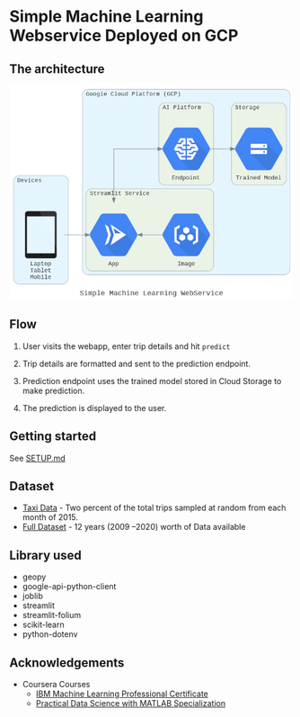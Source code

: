 # Simple Machine Learning Webservice Deployed on GCP

## The architecture

<!--add an image in this path-->
![architecture](../images/CloudRunStreamlit.png)

<!--Optionally, add flow steps based on the architecture diagram-->
## Flow

1. User visits the webapp, enter trip details and hit `predict`

2. Trip details are formatted and sent to the prediction endpoint.

3. Prediction endpoint uses the trained model stored in Cloud Storage to make prediction.

4. The prediction is displayed to the user.

<!--## Demo-->
<!--add a gif of webapp-->

## Getting started

See [SETUP.md](SETUP.md)

## Dataset
- [Taxi Data](https://www.mathworks.com/supportfiles/practicaldsmatlab/taxi/Taxi%20Data.zip) - Two percent of the total trips sampled at random from each month of 2015.
- [Full Dataset](https://www1.nyc.gov/site/tlc/about/tlc-trip-record-data.page) - 12 years (2009 –2020) worth of Data available

## Library used
- geopy
- google-api-python-client
- joblib
- streamlit
- streamlit-folium
- scikit-learn
- python-dotenv

## Acknowledgements
- Coursera Courses
  - [IBM Machine Learning Professional Certificate](https://www.coursera.org/professional-certificates/ibm-machine-learning)
  - [Practical Data Science with MATLAB Specialization](https://www.coursera.org/specializations/practical-data-science-matlab)
